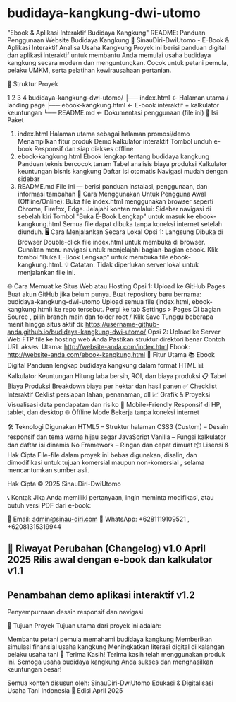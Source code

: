 # budidaya-kangkung-dwi-utomo
"Ebook &amp; Aplikasi Interaktif Budidaya Kangkung"
README: Panduan Penggunaan Website Budidaya Kangkung
🌱 SinauDiri-DwiUtomo - E-Book & Aplikasi Interaktif Analisa Usaha Kangkung
Proyek ini berisi panduan digital dan aplikasi interaktif untuk membantu Anda memulai usaha budidaya kangkung secara modern dan menguntungkan. Cocok untuk petani pemula, pelaku UMKM, serta pelatihan kewirausahaan pertanian.

📁 Struktur Proyek


1
2
3
4
budidaya-kangkung-dwi-utomo/
├── index.html               ← Halaman utama / landing page
├── ebook-kangkung.html      ← E-book interaktif + kalkulator keuntungan
└── README.md                ← Dokumentasi penggunaan (file ini)
🧾 Isi Paket
1. index.html
Halaman utama sebagai halaman promosi/demo
Menampilkan fitur produk
Demo kalkulator interaktif
Tombol unduh e-book
Responsif dan siap diakses offline
2. ebook-kangkung.html
Ebook lengkap tentang budidaya kangkung
Panduan teknis bercocok tanam
Tabel analisis biaya produksi
Kalkulator keuntungan bisnis kangkung
Daftar isi otomatis
Navigasi mudah dengan sidebar
3. README.md
File ini — berisi panduan instalasi, penggunaan, dan informasi tambahan
🚀 Cara Menggunakan
Untuk Pengguna Awal (Offline/Online):
Buka file index.html menggunakan browser seperti Chrome, Firefox, Edge.
Jelajahi konten melalui:
Sidebar navigasi di sebelah kiri
Tombol "Buka E-Book Lengkap" untuk masuk ke ebook-kangkung.html
Semua file dapat dibuka tanpa koneksi internet setelah diunduh.
🖥️ Cara Menjalankan Secara Lokal
Opsi 1: Langsung Dibuka di Browser
Double-click file index.html untuk membuka di browser.
Gunakan menu navigasi untuk menjelajahi bagian-bagian ebook.
Klik tombol “Buka E-Book Lengkap” untuk membuka file ebook-kangkung.html.
💡 Catatan: Tidak diperlukan server lokal untuk menjalankan file ini. 

🌐 Cara Memuat ke Situs Web atau Hosting
Opsi 1: Upload ke GitHub Pages
Buat akun GitHub jika belum punya.
Buat repository baru bernama:
budidaya-kangkung-dwi-utomo
Upload semua file (index.html, ebook-kangkung.html) ke repo tersebut.
Pergi ke tab Settings > Pages
Di bagian Source , pilih branch main dan folder root /
Klik Save
Tunggu beberapa menit hingga situs aktif di:
https://username-github-anda.github.io/budidaya-kangkung-dwi-utomo/
Opsi 2: Upload ke Server Web
FTP file ke hosting web Anda
Pastikan struktur direktori benar
Contoh URL akses:
Utama: http://website-anda.com/index.html
Ebook: http://website-anda.com/ebook-kangkung.html
🔧 Fitur Utama
📚 Ebook Digital
Panduan lengkap budidaya kangkung dalam format HTML
📊 Kalkulator Keuntungan
Hitung laba bersih, ROI, dan biaya produksi
📋 Tabel Biaya Produksi
Breakdown biaya per hektar dan hasil panen
✅ Checklist Interaktif
Ceklist persiapan lahan, penanaman, dll
📈 Grafik & Proyeksi
Visualisasi data pendapatan dan risiko
📲 Mobile-Friendly
Responsif di HP, tablet, dan desktop
🌐 Offline Mode
Bekerja tanpa koneksi internet

🛠 Teknologi Digunakan
HTML5 – Struktur halaman
CSS3 (Custom) – Desain responsif dan tema warna hijau segar
JavaScript Vanilla – Fungsi kalkulator dan daftar isi dinamis
No Framework – Ringan dan cepat dimuat
📦 Lisensi & Hak Cipta
File-file dalam proyek ini bebas digunakan, disalin, dan dimodifikasi untuk tujuan komersial maupun non-komersial , selama mencantumkan sumber asli.

Hak Cipta © 2025 SinauDiri-DwiUtomo

📞 Kontak
Jika Anda memiliki pertanyaan, ingin meminta modifikasi, atau butuh versi PDF dari e-book:

📧 Email: admin@sinau-diri.com
📱 WhatsApp: +6281119109521  , +62081315319944

📝 Riwayat Perubahan (Changelog)
v1.0
April 2025
Rilis awal dengan e-book dan kalkulator
v1.1
-
Penambahan demo aplikasi interaktif
v1.2
-
Penyempurnaan desain responsif dan navigasi

🎯 Tujuan Proyek
Tujuan utama dari proyek ini adalah:

Membantu petani pemula memahami budidaya kangkung
Memberikan simulasi finansial usaha kangkung
Meningkatkan literasi digital di kalangan pelaku usaha tani
🙌 Terima Kasih!
Terima kasih telah menggunakan produk ini. Semoga usaha budidaya kangkung Anda sukses dan menghasilkan keuntungan besar!

Semua konten disusun oleh:
SinauDiri-DwiUtomo
Edukasi & Digitalisasi Usaha Tani Indonesia
📅 Edisi April 2025

